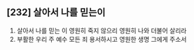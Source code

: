 ## [232] 살아서 나를 믿는이

1) 살아서 나를 믿는 이 영원히 죽지 않으리 영원히 나와 더불어 살리라  
2) 부활한 우리 주 예수 모든 죄 용서하시고 영원한 생명 그에게 주소서
